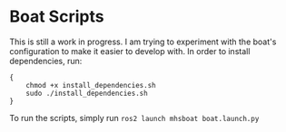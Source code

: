 # Boat Scripts

This is still a work in progress. I am trying to experiment with the boat's configuration to make it easier to develop with. In order to install dependencies, run:

```
{
    chmod +x install_dependencies.sh
    sudo ./install_dependencies.sh
}
```

To run the scripts, simply run `ros2 launch mhsboat boat.launch.py`